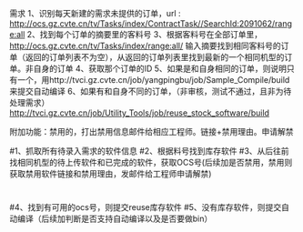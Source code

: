 需求
1、识别每天新建的需求未提供的订单，url :  http://ocs.gz.cvte.cn/tv/Tasks/index/ContractTask//SearchId:2091062/range:all
2、找到每个订单的摘要里的客料号
3、根据客料号在全部订单里，http://ocs.gz.cvte.cn/tv/Tasks/index/range:all/ 输入摘要找到相同客料号的订单（返回的订单列表不为空），从返回的订单列表里找到最新的一个相同机型的订单。非自身的订单
4、获取那个订单的ID
5、如果是和自身相同的订单，则说明只有一个，用http://tvci.gz.cvte.cn/job/yangpingbu/job/Sample_Compile/build 来提交自动编译
6、如果有和自身不同的订单，（非审核，测试不通过，且非为待处理需求）http://tvci.gz.cvte.cn/job/Utility_Tools/job/reuse_stock_software/build


附加功能：禁用的，打出禁用信息邮件给相应工程师。链接+禁用理由。申请解禁


#1、抓取所有待录入需求的软件信息
#2、根据料号找到库存软件
#3、从后往前找相同机型的待上传软件和已完成的软件，获取OCS号(后续加是否禁用，禁用则获取禁用软件链接和禁用理由，发邮件给工程师申请解禁)
#
#4、找到有可用的ocs号，则提交reuse库存软件
#5、没有库存软件，则提交自动编译（后续加判断是否支持自动编译以及是否要做bin）